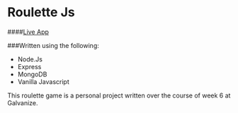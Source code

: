 # Roulette Js
####[Live App](https://roulettejs.herokuapp.com)


###Written using the following:
*  Node.Js
*  Express
*  MongoDB
*  Vanilla Javascript


This roulette game is a personal project written over the course of week 6 at Galvanize. 
